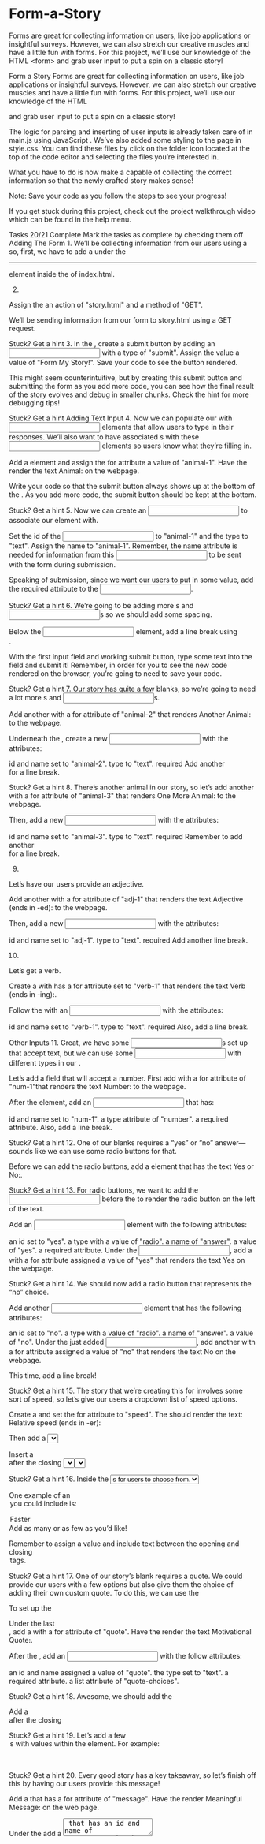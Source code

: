 # Form-a-Story
Forms are great for collecting information on users, like job applications or insightful surveys. However, we can also stretch our creative muscles and have a little fun with forms. For this project, we’ll use our knowledge of the HTML &lt;form> and grab user input to put a spin on a classic story!


Form a Story
Forms are great for collecting information on users, like job applications or insightful surveys. However, we can also stretch our creative muscles and have a little fun with forms. For this project, we’ll use our knowledge of the HTML <form> and grab user input to put a spin on a classic story!

The logic for parsing and inserting of user inputs is already taken care of in main.js using JavaScript . We’ve also added some styling to the page in style.css. You can find these files by click on the folder icon located at the top of the code editor and selecting the files you’re interested in.

What you have to do is now make a <form> capable of collecting the correct information so that the newly crafted story makes sense!

Note: Save your code as you follow the steps to see your progress!

If you get stuck during this project, check out the project walkthrough video which can be found in the help menu.

Tasks
20/21 Complete
Mark the tasks as complete by checking them off
Adding The Form
1.
We’ll be collecting information from our users using a <form> so, first, we have to add a <form> under the <hr> element inside the <body> of index.html.

2.
Assign the <form> an action of "story.html" and a method of "GET".

We’ll be sending information from our form to story.html using a GET request.


Stuck? Get a hint
3.
In the <form>, create a submit button by adding an <input> with a type of "submit". Assign the value a value of "Form My Story!". Save your code to see the button rendered.

This might seem counterintuitive, but by creating this submit button and submitting the form as you add more code, you can see how the final result of the story evolves and debug in smaller chunks. Check the hint for more debugging tips!


Stuck? Get a hint
Adding Text Input
4.
Now we can populate our <form> with <input> elements that allow users to type in their responses. We’ll also want to have associated <label>s with these <input> elements so users know what they’re filling in.

Add a <label> element and assign the for attribute a value of "animal-1". Have the <label> render the text Animal: on the webpage.

Write your code so that the submit button always shows up at the bottom of the <form>. As you add more code, the submit button should be kept at the bottom.


Stuck? Get a hint
5.
Now we can create an <input> to associate our <label> element with.

Set the id of the <input> to "animal-1" and the type to "text". Assign the name to "animal-1". Remember, the name attribute is needed for information from this <input> to be sent with the form during submission.

Speaking of submission, since we want our users to put in some value, add the required attribute to the <input>.


Stuck? Get a hint
6.
We’re going to be adding more <label>s and <input>s so we should add some spacing.

Below the <input> element, add a line break using <br>.

With the first input field and working submit button, type some text into the field and submit it! Remember, in order for you to see the new code rendered on the browser, you’re going to need to save your code.


Stuck? Get a hint
7.
Our story has quite a few blanks, so we’re going to need a lot more <label>s and <input>s.

Add another <label> with a for attribute of "animal-2" that renders Another Animal: to the webpage.

Underneath the <label>, create a new <input> with the attributes:

id and name set to "animal-2".
type to "text".
required
Add another <br> for a line break.


Stuck? Get a hint
8.
There’s another animal in our story, so let’s add another <label> with a for attribute of "animal-3" that renders One More Animal: to the webpage.

Then, add a new <input> with the attributes:

id and name set to "animal-3".
type to "text".
required
Remember to add another <br> for a line break.

9.
Let’s have our users provide an adjective.

Add another <label> with a for attribute of "adj-1" that renders the text Adjective (ends in -ed): to the webpage.

Then, add a new <input> with the attributes:

id and name set to "adj-1".
type to "text".
required
Add another line break.

10.
Let’s get a verb.

Create a <label> with has a for attribute set to "verb-1" that renders the text Verb (ends in -ing):.

Follow the <label> with an <input> with the attributes:

id and name set to "verb-1".
type to "text".
required
Also, add a line break.

Other Inputs
11.
Great, we have some <input>s set up that accept text, but we can use some <input> with different types in our <form>.

Let’s add a field that will accept a number. First add <label> with a for attribute of "num-1"that renders the text Number: to the webpage.

After the <label> element, add an <input> that has:

id and name set to "num-1".
a type attribute of "number".
a required attribute.
Also, add a line break.


Stuck? Get a hint
12.
One of our blanks requires a “yes” or “no” answer— sounds like we can use some radio buttons for that.

Before we can add the radio buttons, add a <span> element that has the text Yes or No:.


Stuck? Get a hint
13.
For radio buttons, we want to add the <input> before the <label> to render the radio button on the left of the text.

Add an <input> element with the following attributes:

an id set to "yes".
a type with a value of "radio".
a name of "answer".
a value of "yes".
a required attribute.
Under the <input>, add a <label> with a for attribute assigned a value of "yes" that renders the text Yes on the webpage.


Stuck? Get a hint
14.
We should now add a radio button that represents the “no” choice.

Add another <input> element that has the following attributes:

an id set to "no".
a type with a value of "radio".
a name of "answer".
a value of "no".
Under the just added <input>, add another <label> with a for attribute assigned a value of "no" that renders the text No on the webpage.

This time, add a line break!


Stuck? Get a hint
15.
The story that we’re creating this <form> for involves some sort of speed, so let’s give our users a dropdown list of speed options.

Create a <label> and set the for attribute to "speed". The <label> should render the text: Relative speed (ends in -er):

Then add a <select> element with an id and name of "speed". Add the required attribute to make this field mandatory.

Insert a <br> after the closing <select> tag. The <select> element will be empty for now.


Stuck? Get a hint
16.
Inside the <select> add a few <option>s for users to choose from.

One example of an <option> you could include is:

<option value="faster">Faster</option>
Add as many or as few as you’d like!

Remember to assign a value and include text between the opening and closing <option> tags.


Stuck? Get a hint
17.
One of our story’s blank requires a quote. We could provide our users with a few options but also give them the choice of adding their own custom quote. To do this, we can use the <datalist> element.

To set up the <datalist> we need an accompanying <label> and <input>.

Under the last <br>, add a <label> with a for attribute of "quote". Have the <label> render the text Motivational Quote:.

After the <label>, add an <input> with the follow attributes:

an id and name assigned a value of "quote".
the type set to "text".
a required attribute.
a list attribute of "quote-choices".

Stuck? Get a hint
18.
Awesome, we should add the <datalist> now under the <input> element. Assign the <datalist> an id of "quote-choices".

Add a <br> after the closing <datalist> tag.


Stuck? Get a hint
19.
Let’s add a few <option>s with values within the <datalist> element. For example:

<option value="winner gets ice cream!"></option>

Stuck? Get a hint
20.
Every good story has a key takeaway, so let’s finish off this <form> by having our users provide this message!

Add a <label> that has a for attribute of "message". Have the <label> render Meaningful Message: on the web page.

Under the <label> add a <textarea> that has an id and name of "message". Make the <textarea> a required field. The <textarea> should have 8 rows and 40 columns. (Check the hint for a syntax reminder).

Then add a line break after the <textarea> element.


Stuck? Get a hint
Project Extras
21.
Fantastic job creating a <form> to fill in a story!

If you want to challenge yourself:

Add pre-selected values for each input field.
Add placeholder text that contains examples for users.
Add some extra validations like min, minlength, or pattern to the elements that accept user input.
